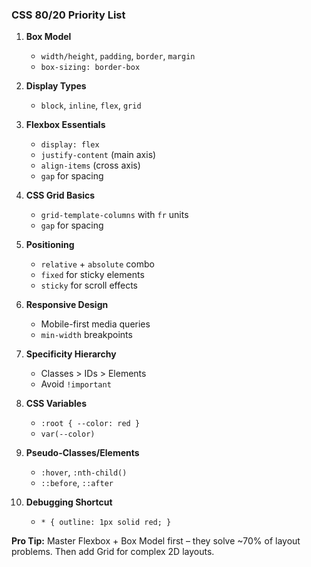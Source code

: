 ### **CSS 80/20 Priority List**

1. **Box Model**  
   - `width/height`, `padding`, `border`, `margin`  
   - `box-sizing: border-box`

2. **Display Types**  
   - `block`, `inline`, `flex`, `grid`

3. **Flexbox Essentials**  
   - `display: flex`  
   - `justify-content` (main axis)  
   - `align-items` (cross axis)  
   - `gap` for spacing

4. **CSS Grid Basics**  
   - `grid-template-columns` with `fr` units  
   - `gap` for spacing

5. **Positioning**  
   - `relative` + `absolute` combo  
   - `fixed` for sticky elements  
   - `sticky` for scroll effects

6. **Responsive Design**  
   - Mobile-first media queries  
   - `min-width` breakpoints

7. **Specificity Hierarchy**  
   - Classes > IDs > Elements  
   - Avoid `!important`

8. **CSS Variables**  
   - `:root { --color: red }`  
   - `var(--color)`

9. **Pseudo-Classes/Elements**  
   - `:hover`, `:nth-child()`  
   - `::before`, `::after`

10. **Debugging Shortcut**  
    - `* { outline: 1px solid red; }`

**Pro Tip:** Master Flexbox + Box Model first – they solve ~70% of layout problems. Then add Grid for complex 2D layouts.
